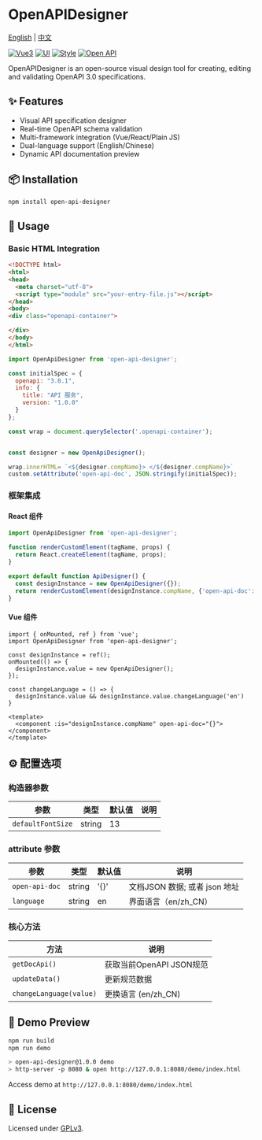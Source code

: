# OpenAPIDesigner

[English](README.md) | [中文](README_zh.md)

[![Vue3](https://img.shields.io/badge/Vue-3.5.13-red)](https://cn.vuejs.org/guide/introduction)
[![UI](https://img.shields.io/badge/Ant%20Design-3.2.20-brightgreen)](https://2x.antdv.com/components/overview)
[![Style](https://img.shields.io/badge/Tailwind%20CSS-3.4.17-green)](https://tailwindcss.com/docs)
[![Open API](https://img.shields.io/badge/Open%20API-3.0.1-blue)](https://swagger.io/specification/)

OpenAPIDesigner is an open-source visual design tool for creating, editing and validating OpenAPI 3.0 specifications.

## ✨ Features

- Visual API specification designer
- Real-time OpenAPI schema validation
- Multi-framework integration (Vue/React/Plain JS)
- Dual-language support (English/Chinese)
- Dynamic API documentation preview

## 📦 Installation

```bash
npm install open-api-designer
```

## 🚀 Usage

### Basic HTML Integration


```html
<!DOCTYPE html>
<html>
<head>
  <meta charset="utf-8">
  <script type="module" src="your-entry-file.js"></script>
</head>
<body>
<div class="openapi-container">

</div>
</body>
</html>
```

```javascript
import OpenApiDesigner from 'open-api-designer';

const initialSpec = {
  openapi: "3.0.1",
  info: {
    title: "API 服务",
    version: "1.0.0"
  }
};

const wrap = document.querySelector('.openapi-container');


const designer = new OpenApiDesigner();

wrap.innerHTML= `<${designer.compName}> </${designer.compName}>`
custom.setAttribute('open-api-doc', JSON.stringify(initialSpec));
```

### 框架集成

#### React 组件

```jsx
import OpenApiDesigner from 'open-api-designer';

function renderCustomElement(tagName, props) {
  return React.createElement(tagName, props);
}

export default function ApiDesigner() {
  const designInstance = new OpenApiDesigner({});
  return renderCustomElement(designInstance.compName, {'open-api-doc': 'https://generator3.swagger.io/openapi.json'})
}
```

#### Vue 组件

```vue
import { onMounted, ref } from 'vue';
import OpenApiDesigner from 'open-api-designer';

const designInstance = ref();
onMounted(() => {
  designInstance.value = new OpenApiDesigner();
});

const changeLanguage = () => {
  designInstance.value && designInstance.value.changeLanguage('en')
}

<template>
  <component :is="designInstance.compName" open-api-doc="{}"></component>
</template>

```

## ⚙️ 配置选项

### 构造器参数

| 参数              | 类型       | 默认值   | 说明                          |
|-------------------|------------|----------|-------------------------------|
| `defaultFontSize` | string  | 13       |         |


### attribute 参数

| 参数              | 类型       | 默认值   | 说明                          |
|-------------------|------------|----------|-------------------------------|
| `open-api-doc`    | string     | '{}'     | 文档JSON 数据; 或者 json 地址    |
| `language`        | string     | en       | 界面语言（en/zh_CN）             |


### 核心方法

| 方法                     | 说明                               |
|-------------------------|-----------------------------------|
| `getDocApi()`           | 获取当前OpenAPI JSON规范           |
| `updateData()`          | 更新规范数据                       |
| `changeLanguage(value)` | 更换语言 (en/zh_CN)                 |

## 🧪 Demo Preview

```bash
npm run build
npm run demo 

> open-api-designer@1.0.0 demo
> http-server -p 8080 & open http://127.0.0.1:8080/demo/index.html
```
Access demo at `http://127.0.0.1:8080/demo/index.html`

## 📜 License

Licensed under [GPLv3](https://www.gnu.org/licenses/gpl-3.0.html).
